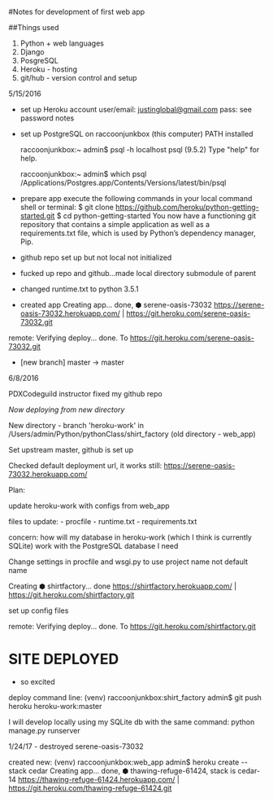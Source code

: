 #Notes for development of first web app

##Things used
1. Python + web languages
2. Django
3. PosgreSQL
4. Heroku - hosting
5. git/hub - version control and setup

5/15/2016

- set up Heroku account
  user/email: justinglobal@gmail.com
  pass: see password notes

- set up PostgreSQL on raccoonjunkbox (this computer)
  PATH installed

    raccoonjunkbox:~ admin$ psql -h localhost
    psql (9.5.2)
    Type "help" for help.

    raccoonjunkbox:~ admin$ which psql
    /Applications/Postgres.app/Contents/Versions/latest/bin/psql

- prepare app
  execute the following commands in your local command shell or terminal:
   $ git clone https://github.com/heroku/python-getting-started.git
   $ cd python-getting-started
   You now have a functioning git repository that contains a simple application as well as a requirements.txt file, which is used by Python’s dependency manager, Pip.

- github repo set up but not local not initialized

- fucked up repo and github...made local directory submodule of parent

- changed runtime.txt to python 3.5.1

- created app
Creating app... done, ⬢ serene-oasis-73032
https://serene-oasis-73032.herokuapp.com/ | https://git.heroku.com/serene-oasis-73032.git

remote: Verifying deploy... done.
To https://git.heroku.com/serene-oasis-73032.git
 * [new branch]      master -> master

6/8/2016

PDXCodeguild instructor fixed my github repo

*Now deploying from new directory*

New directory - branch 'heroku-work' in /Users/admin/Python/pythonClass/shirt_factory
(old directory - web_app)

Set upstream master, github is set up

Checked default deployment url, it works still: https://serene-oasis-73032.herokuapp.com/

Plan:

update heroku-work with configs from web_app

  files to update:
    - procfile
    - runtime.txt
    - requirements.txt

concern: how will my database in heroku-work (which I think is currently SQLite) work
  with the PostgreSQL database I need

Change settings in procfile and wsgi.py to use project name not default name

Creating ⬢ shirtfactory... done
https://shirtfactory.herokuapp.com/ | https://git.heroku.com/shirtfactory.git

set up config files

remote: Verifying deploy... done.
To https://git.heroku.com/shirtfactory.git

# SITE DEPLOYED
 - so excited

deploy command line: (venv) raccoonjunkbox:shirt_factory admin$ git push heroku heroku-work:master

I will develop locally using my SQLite db with the same command: python manage.py runserver

1/24/17 - destroyed serene-oasis-73032

created new: (venv) raccoonjunkbox:web_app admin$ heroku create --stack cedar
Creating app... done, ⬢ thawing-refuge-61424, stack is cedar-14
https://thawing-refuge-61424.herokuapp.com/ | https://git.heroku.com/thawing-refuge-61424.git
